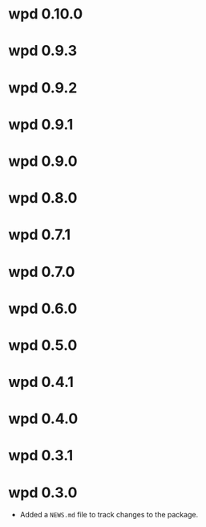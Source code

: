 # wpd 0.10.0

# wpd 0.9.3

# wpd 0.9.2

# wpd 0.9.1

# wpd 0.9.0

# wpd 0.8.0

# wpd 0.7.1

# wpd 0.7.0

# wpd 0.6.0

# wpd 0.5.0

# wpd 0.4.1

# wpd 0.4.0

# wpd 0.3.1

# wpd 0.3.0

* Added a `NEWS.md` file to track changes to the package.
